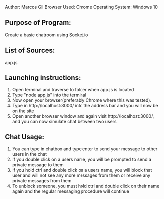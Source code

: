 Author: Marcos Gil
Browser Used: Chrome
Operating System: Windows 10

Purpose of Program: 
-------------------

Create a basic chatroom using Socket.io


List of Sources:
----------------

app.js

Launching instructions:
-----------------------

1. Open terminal and traverse to folder when app.js is located
2. Type "node app.js" into the terminal
3. Now open your browser(preferably Chrome where this was tested).
4. Type in http://localhost:3000/ into the address bar and you will now be on the site
5. Open another browser window and again visit http://localhost:3000/, and you can now simulate chat between two users


Chat Usage:
-----------

1. You can type in chatbox and type enter to send your message to other users in the chat
2. If you double click on a users name, you will be prompted to send a private message to them
3. If you hold ctrl and double click on a users name, you will block that user and will not see any more messages from them
   or receive any private messages from them
4. To unblock someone, you must hold ctrl and double click on their name again and the regular messaging procedure will continue
